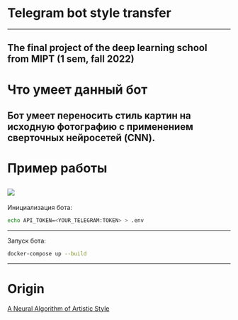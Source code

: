 # Telegram bot style transfer
------  
The final project of the deep learning school from MIPT (1 sem, fall 2022)
------
# Что умеет данный бот
Бот умеет переносить стиль картин на исходную фотографию с применением сверточных нейросетей (CNN).
------
# Пример работы
![](https://github.com/s1lver29/tg_bot_gan/blob/main/gif/example_style_photo.gif)
------
Инициализация бота:  
```bash  
echo API_TOKEN=<YOUR_TELEGRAM:TOKEN> > .env
```
------
Запуск бота:
```bash  
docker-compose up --build
```
------
# Origin  
[A Neural Algorithm of Artistic Style](https://arxiv.org/abs/1508.06576)

